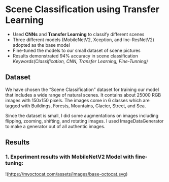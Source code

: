 # Scene Classification using Transfer Learning
* Used **CNNs** and **Transfer Learning** to classify different scenes
* Three different models (MobileNetV2, Xception, and Inc-ResNetV2) adopted as the base model
* Fine-tuned the models to our small dataset of scene pictures
* Results demonstrated 94% accuracy in scene classification
<br>_Keywords(Classification, CNN, Transfer Learning, Fine-Tunning)_

## Dataset
We have chosen the “Scene Classification” dataset for training our model that includes a wide range of natural scenes. It contains about 25000 RGB images with 150x150 pixels. The images come in 6 classes which are tagged with Buildings, Forests, Mountains, Glacier, Street, and Sea.

Since the dataset is small, I did some augmentations on images including flipping, zooming, shifting, and rotating images. I used ImageDataGenerator to make a generator out of all authentic images.

## Results
### 1. Experiment results with MobileNetV2 Model with fine-tuning:
!(https://myoctocat.com/assets/images/base-octocat.svg)
